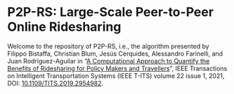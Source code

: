 P2P-RS: Large-Scale Peer-to-Peer Online Ridesharing
===================
Welcome to the repository of P2P-RS, i.e., the algorithm presented by Filippo Bistaffa, Christian Blum, Jesús Cerquides, Alessandro Farinelli, and Juan Rodrı́guez-Aguilar in “[A Computational Approach to Quantify the Benefits of Ridesharing for Policy Makers and Travellers](http://hdl.handle.net/10261/194874)”, IEEE Transactions on Intelligent Transportation Systems (IEEE T-ITS) volume 22 issue 1, 2021, DOI: [10.1109/TITS.2019.2954982](https://doi.org/10.1109/TITS.2019.2954982).
